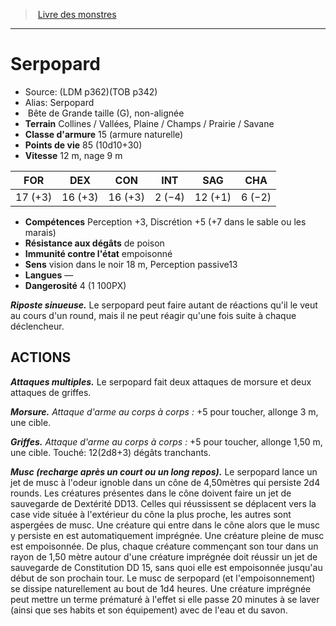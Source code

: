 ﻿> [Livre des monstres](tome_of_beasts.md)

---

# Serpopard

- Source: (LDM p362)(TOB p342)
- Alias: Serpopard
-  Bête de Grande taille (G), non-alignée
- **Terrain** Collines / Vallées, Plaine / Champs / Prairie / Savane
- **Classe d'armure** 15 (armure naturelle)
- **Points de vie** 85 (10d10+30)
- **Vitesse** 12 m, nage 9 m

|FOR|DEX|CON|INT|SAG|CHA|
|---|---|---|---|---|---|
|17 (+3)|16 (+3)|16 (+3)|2 (−4)|12 (+1)|6 (−2)|

- **Compétences** Perception +3, Discrétion +5 (+7 dans le sable ou les marais)
- **Résistance aux dégâts** de poison
- **Immunité contre l'état** empoisonné
- **Sens** vision dans le noir 18 m, Perception passive13
- **Langues** —
- **Dangerosité** 4 (1 100PX)

**_Riposte sinueuse._** Le serpopard peut faire autant de réactions qu'il le veut au cours d'un round, mais il ne peut réagir qu'une fois suite à chaque déclencheur.

## ACTIONS

**_Attaques multiples._** Le serpopard fait deux attaques de morsure et deux attaques de griffes.

**_Morsure._** _Attaque d'arme au corps à corps :_ +5 pour toucher, allonge 3 m, une cible.

**_Griffes._** _Attaque d'arme au corps à corps :_ +5 pour toucher, allonge 1,50 m, une cible. Touché: 12(2d8+3) dégâts tranchants.

**_Musc (recharge après un court ou un long repos)._** Le serpopard lance un jet de musc à l'odeur ignoble dans un cône de 4,50mètres qui persiste 2d4 rounds. Les créatures présentes dans le cône doivent faire un jet de sauvegarde de Dextérité DD13. Celles qui réussissent se déplacent vers la case vide située à l'extérieur du cône la plus proche, les autres sont aspergées de musc. Une créature qui entre dans le cône alors que le musc y persiste en est automatiquement imprégnée. Une créature pleine de musc est empoisonnée. De plus, chaque créature commençant son tour dans un rayon de 1,50 mètre autour d'une créature imprégnée doit réussir un jet de sauvegarde de Constitution DD 15, sans quoi elle est empoisonnée jusqu'au début de son prochain tour. Le musc de serpopard (et l'empoisonnement) se dissipe naturellement au bout de 1d4 heures. Une créature imprégnée peut mettre un terme prématuré à l'effet si elle passe 20 minutes à se laver (ainsi que ses habits et son équipement) avec de l'eau et du savon.

